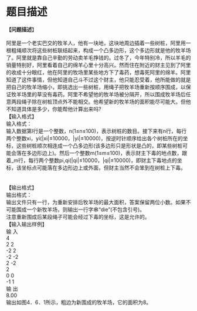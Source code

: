# 题目描述


<div>
	<b>【问题描述</b>】<br/>
<br/>
阿里是一个老实巴交的牧羊人，他有一块地，这块地周边插着一些树桩，阿里用一根粗绳顺次将这些树桩联结起来，构成一个凸多边形，这个多边形就是他的牧羊场了。阿里就是靠自己辛勤的劳动卖羊毛挣钱的。过冬了，今年特别冷，所以羊毛的销量特别好，阿里看着自己的绵羊心里十分高兴。然而住在附近的财主见到了阿里的收成十分眼红，他在阿里的牧场里某些地方下了毒药，想毒死阿里的绵羊。阿里知道了这件事情，但他知道自己斗不过这个财主，他只能忍受着，他所能做的就是把自己的牧羊场缩小，即挑选出一些树桩，用绳子把牧羊场重新按顺序围成，以保证牧羊场里的草没有毒药。阿里不希望他的牧羊场被分隔开，所以围成牧羊场后任意两段绳子除在树桩顶点外不能相交。他希望新的牧羊场的面积能尽可能大。但他不知道具体是多少，你能帮他计算出来吗?
</div>
<div>
	<b>【</b>输入格式】
</div>
<div>
	输入格式：<br/>
输入数据第l行是一个整数，n(1≤n≤100)，表示树桩的数目。接下来有n行，每行两个整数xi，yi(|xi|≤10000，|yi|≤10000)，按逆时针顺序给出各个树桩所在的坐标，这些树桩顺次相连成一个凸多边形(该多边形只是形状是凸的，即某些树桩可能会落在多边形边上)。然后一个整数m(1≤m≤100)，表示财主下毒的地点数，跟着_m行，每行两个整数pi,qi(|qi|≤10000，|qi|≤10000)，即财主下毒地点的坐标，该坐标点可能落在多边形边上或外面，但财主当然不会笨到在树桩上下毒。<br/>
<br/>
 
</div>
<div>
	<b>【</b>输出格式】
</div>
<div>
	输出格式：<br/>
输出文件只有一行，为重新安排后牧羊场的最大面积，答案保留两位小数。如果不可能围成一个新牧羊场，则输出一行字串“die”(不包含引号)。<br/>
注意重新围成后某段绳子可能会经过下毒的坐标，这是允许的。
</div>
<div>
	<b>【</b>输入输出样例】<br/>
输 入<br/>
4<br/>
2 2<br/>
-2 2<br/>
-2 -2<br/>
2 -2<br/>
2<br/>
0 0<br/>
-1 1<br/>
输 出<br/>
8.00<br/>
输出如图4．6．1所示，粗边为新围成的牧羊场，它的面积为8。
</div>
<div>
	<img src="/upload/image/20120925/20120925164703_87098.jpg" alt=""/>
</div>
<div>
	 
</div>
